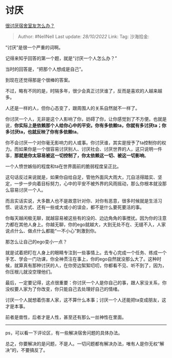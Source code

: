 # 讨厌
[很讨厌宿舍室友怎么办？](https://www.zhihu.com/question/34369795/answer/2725328129)

> Author: #NellNell
> Last update: *28/10/2022*
> Link:
> Tag:
> 沙海拾金:

“讨厌”是很一个严重的词啊。

记得来知乎回答的第一个题，就是“讨厌一个人怎么办？”

当时的回答是，“把那个人想成是自己”。

到现在还觉得那是个很棒的答案。

不过，略有不同的是，时隔多年，很少会真正讨厌谁了，反而是喜欢的人越来越多。

人还是一样的人，但你心态变了，跟周围人的关系自然就不一样了。

你讨厌一个人，无非是这个人影响了你，妨碍了你，让你感觉到了不方便。也就是说，**你实际上是依赖那个人给你心中的平安。你有多依赖ta，你就有多讨厌ta；你多讨厌ta，也就反映了你有多依赖ta**。

你不会讨厌一个对你毫无影响力的人或事。你讨厌谁，其实是授予了ta控制你的权力。而如果你是一个很容易讨厌别人、讨厌社会、讨厌世界的人，这只说明一件事，**那就是你太容易被这一切控制了，你太依赖这一切、被这一切影响**。

一个人愤世嫉俗的程度和ta在世界面前的脆弱程度呈正比。

这句话反过来说就是，如果你自给自足，管他外面风大雨大，兀自活得踏实、坚定，一步一步向着目标努力，心中的平安不被外界的风雨摇动，那么你根本就没那么容易讨厌一个人。

而且实话实说，大多数人也不是故意针对你、对你有恶意，很多时候就是生活习惯、说话方式、还有一些或大或小的误会，都不是什么要死要活的事。

你每天越闲极无聊，就越容易被这些有的没的、边边角角的事搅扰。因为你的注意力都在其他人身上。你越无聊，你的ego就越大，大到无处不在、无缝不入，人家说点什么、做点什么都能“一不小心”刺激到你。

那怎么让自己的ego变小一点？

就是试着把盯在人身上的眼睛专注到一些事情上。去专心完成一个任务、练成一个手艺、学会一门功课，你全神贯注在事上，你的ego自然就没那么大了。这种时候，就算真有那种讨厌的人，在你旁边絮絮叨叨，你都看不见、听不到了，因为，你压根儿就没空理他们。

最后，一定要记得，这点很重要：你讨厌一个人是你自己的事，跟人家没关系，你没权要人家为了你改变，你只能自己去处理好自己的情绪。

讨厌一个人就想着伤害人家，这不算什么本事；讨厌一个人还能把ta变成朋友，这才是本事。

前者是兽性，后者才是人性，甚至还有那么一丝神性在里面。

---

ps，可以看一下评论区，有一些解决宿舍问题的具体办法。

总之，你要解决的是问题，不是人。一切问题都有解决办法，唯有人是你无权“解决”的，不要搞反了。
